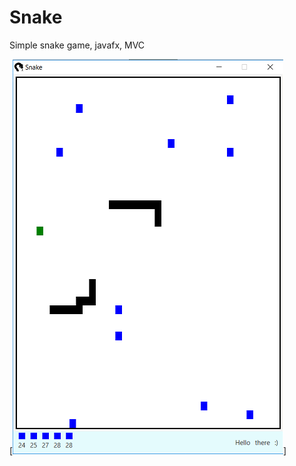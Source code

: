 # Snake
Simple snake game, javafx, MVC

[![Alt text for your video](https://github.com/JacobEkedahl/Snake/blob/master/preview/snakeGame.png)]
